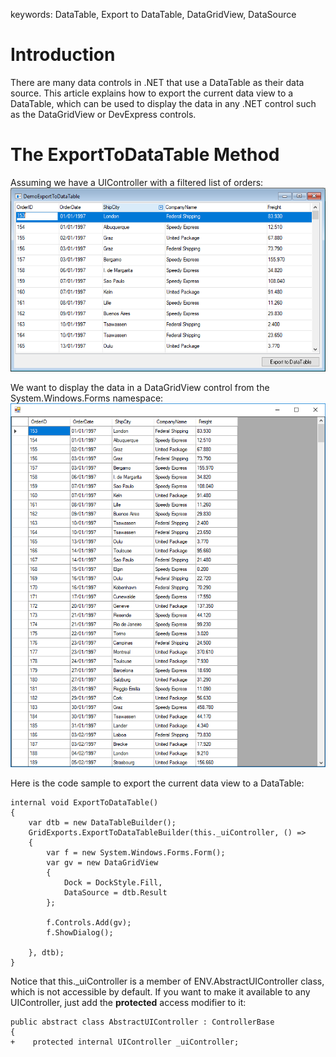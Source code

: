 ﻿keywords: DataTable, Export to DataTable, DataGridView, DataSource

# Introduction
There are many data controls in .NET that use a DataTable as their data source. 
This article explains how to export the current data view to a DataTable, which can be used to display the data in any .NET control such as the DataGridView or DevExpress controls.

# The ExportToDataTable Method
Assuming we have a UIController with a filtered list of orders:  
![2018 07 10 16H53 05](2018-07-10_16h53_05.png)

We want to display the data in a DataGridView control from the System.Windows.Forms namespace:  
![2018 07 10 16H53 56](2018-07-10_16h53_56.png)

Here is the code sample to export the current data view to a DataTable:
```csdiff
internal void ExportToDataTable()
{
    var dtb = new DataTableBuilder();
    GridExports.ExportToDataTableBuilder(this._uiController, () =>
    {
        var f = new System.Windows.Forms.Form();
        var gv = new DataGridView
        {
            Dock = DockStyle.Fill,
            DataSource = dtb.Result
        };

        f.Controls.Add(gv);
        f.ShowDialog();

    }, dtb);
}
```

Notice that this._uiController is a member of ENV.AbstractUIController class, which is not accessible by default.
If you want to make it available to any UIController, just add the **protected** access modifier to it:
```csdiff
public abstract class AbstractUIController : ControllerBase
{
+    protected internal UIController _uiController;
```